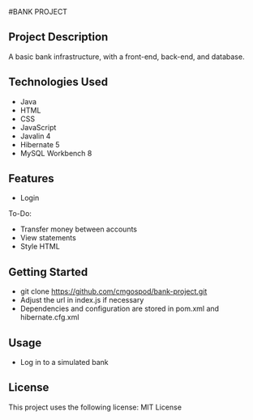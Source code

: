 #BANK PROJECT

## Project Description

A basic bank infrastructure, with a front-end, back-end, and database.

## Technologies Used

* Java
* HTML
* CSS
* JavaScript
* Javalin 4
* Hibernate 5
* MySQL Workbench 8

## Features

* Login

To-Do:

* Transfer money between accounts
* View statements
* Style HTML

## Getting Started

* git clone https://github.com/cmgospod/bank-project.git
* Adjust the url in index.js if necessary
* Dependencies and configuration are stored in pom.xml and hibernate.cfg.xml

## Usage

* Log in to a simulated bank

## License

This project uses the following license: MIT License